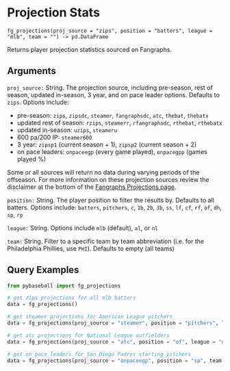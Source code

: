 # Projection Stats

`fg_projections(proj_source = "zips", position = "batters", league = "mlb", team = "") -> pd.DataFrame`

Returns player projection statistics sourced on Fangraphs. 

## Arguments
`proj_source:` String. The projection source, including pre-season, rest of season, updated in-season, 3 year, and on pace leader options. Defaults to `zips`. Options include:
- pre-season: `zips`, `zipsdc`, `steamer`, `fangraphsdc`, `atc`, `thebat`, `thebatx`
- updated rest of season: `rzips`, `steamerr`, `rfangraphsdc`, `rthebat`, `rthebatx`
- updated in-season: `uzips`, `steameru`
- 600 pa/200 IP: `steamer600`
- 3 year: `zipsp1` (current season + 1), `zipsp2` (current season + 2)
- on pace leaders: `onpaceegp` (every game played), `onpacegpp` (games played %)

Some or all sources will return no data during varying periods of the offseason. For more information on these projection sources review the disclaimer at the bottom of the [Fangraphs Projections page](https://www.fangraphs.com/projections).

`position:` String. The player position to filter the results by. Defaults to all batters. Options include:
`batters`, `pitchers`, `c`, `1b`, `2b`, `3b`, `ss`, `lf`, `cf`, `rf`, `of`, `dh`, `sp`, `rp`

`league:` String. Options include `mlb` (default), `al`, or `nl`

`team:` String. Filter to a specific team by team abbreviation (i.e. for the Philadelphia Phillies, use `PHI`). Defaults to empty (all teams)

## Query Examples

```python
from pybaseball import fg_projections

# get zips projections for all mlb batters
data = fg_projections()

# get steamer projections for American League pitchers
data = fg_projections(proj_source = "steamer", position = "pitchers", league = "al")

# get atc projections for National League outfielders
data = fg_projections(proj_source = "atc", position = "of", league = "nl")

# get on pace leaders for San Diego Padres starting pitchers
data = fg_projections(proj_source = "onpaceegp", position = "sp", team = "SDP")

```